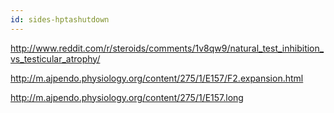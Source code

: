 ```yaml
---
id: sides-hptashutdown
---
```


http://www.reddit.com/r/steroids/comments/1v8qw9/natural_test_inhibition_vs_testicular_atrophy/

http://m.ajpendo.physiology.org/content/275/1/E157/F2.expansion.html

http://m.ajpendo.physiology.org/content/275/1/E157.long